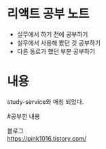 # **리액트 공부 노트**
- 실무에서 하기 전에 공부하기
- 실무에서 사용해 봤던 것 공부하기
- 다른 동료가 했던 부분 공부하기

# 내용
study-service와 매칭 되었다.

#공부한 내용

블로그 <br>
https://pink1016.tistory.com/
